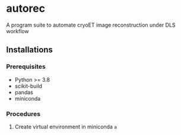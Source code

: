 # autorec
A program suite to automate cryoET image reconstruction under DLS workflow

## Installations

### Prerequisites
- Python >= 3.8
- scikit-build
- pandas
- miniconda

### Procedures
1. Create virtual environment in miniconda
`a`